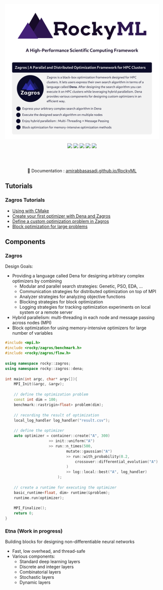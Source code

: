<p><img align="center" src="/logo/rockyml-poster-white-2500.png"></p>
<p align="center">
  <img src="https://img.shields.io/badge/C%2B%2B-17-blueviolet?style=flat">
  <a href="https://amirabbasasadi.github.io/RockyML" target="_blank"><img src="https://img.shields.io/badge/view-Documentation-red?"></a>
  <img src="http://img.shields.io/github/actions/workflow/status/amirabbasasadi/RockyML/ctest.yml?branch=main">
  <img src="https://img.shields.io/github/commit-activity/m/amirabbasasadi/RockyML">
  <img src="https://img.shields.io/github/license/amirabbasasadi/RockyML">
</p>  
<br>
<br>
<p align="center">📔 Documentation : <a target="_blank" href="https://amirabbasasadi.github.io/RockyML">amirabbasasadi.github.io/RockyML</a> </p>

## Tutorials

### Zagros Tutorials
- [Using with CMake](https://amirabbasasadi.github.io/RockyML/build.html)
- [Create your first optimizer with Dena and Zagros](https://amirabbasasadi.github.io/RockyML/zagros_minimal.html)
- [Define a custom optimization problem in Zagros](https://amirabbasasadi.github.io/RockyML/zagros_system.html)
- [Block optimization for large problems](https://amirabbasasadi.github.io/RockyML/block_optimization.html)


## Components
### Zagros
Design Goals:
- Providing a language called Dena for designing arbitrary complex optimizers by combining 
  - Modular and parallel search strategies: Genetic, PSO, EDA, ...
  - Communication strategies for distributed optimization on top of MPI
  - Analyzer strategies for analyzing objective functions
  - Blocking strategies for block optimization
  - Logging strategies for tracking optimization experiments on local system or a remote server
- Hybrid parallelism: multi-threading in each node and message passing across nodes (MPI)
- ‌Block optimization for using memory-intensive optimizers for large number of variables

```cpp
#include <mpi.h>
#include <rocky/zagros/benchmark.h>
#include <rocky/zagros/flow.h>

using namespace rocky::zagros;
using namespace rocky::zagros::dena;

int main(int argc, char* argv[]){
    MPI_Init(&argc, &argv);
    
    // define the optimization problem
    const int dim = 100;
    benchmark::rastrigin<float> problem(dim);

    // recording the result of optimization
    local_log_handler log_handler("result.csv");

    // define the optimizer
    auto optimizer = container::create("A", 300)
                    >> init::uniform("A") 
                    >> run::n_times(500,
                            mutate::gaussian("A")
                            >> run::with_probability(0.2,
                                crossover::differential_evolution("A")
                            )
                            >> log::local::best("A", log_handler)
                        );

    // create a runtime for executing the optimizer 
    basic_runtime<float, dim> runtime(&problem);
    runtime.run(optimizer);

    MPI_Finalize();
    return 0;
}
```


### Etna (Work in progress)
Building blocks for designing non-differentiable neural networks

- Fast, low overhead, and thread-safe 
- Various components:
  - Standard deep learning layers
  - Discrete and integer layers
  - Combinatorial layers
  - Stochastic layers
  - Dynamic layers
